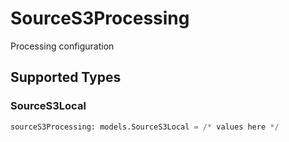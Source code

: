 # SourceS3Processing

Processing configuration


## Supported Types

### SourceS3Local

```python
sourceS3Processing: models.SourceS3Local = /* values here */
```


